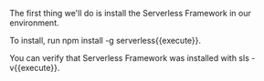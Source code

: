 The first thing we'll do is install the Serverless Framework in our environment.

To install, run npm install -g serverless{{execute}}.

You can verify that Serverless Framework was installed with sls -v{{execute}}.
